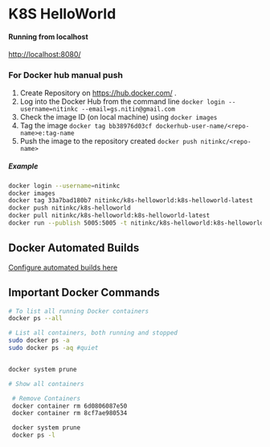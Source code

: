 # K8S HelloWorld

#### Running from localhost

[http://localhost:8080/](http://localhost:8080/)

### For Docker hub manual push

1. Create Repository on https://hub.docker.com/ . <repo-name>
2. Log into the Docker Hub from the command line
`docker login --username=nitinkc --email=gs.nitin@gmail.com`
2. Check the image ID (on local machine) using `docker images`
3. Tag the image `docker tag bb38976d03cf dockerhub-user-name/<repo-name>e:tag-name`
4. Push the image to the repository  created `docker push nitinkc/<repo-name>`

##### Example

```sh
docker login --username=nitinkc
docker images
docker tag 33a7bad180b7 nitinkc/k8s-helloworld:k8s-helloworld-latest
docker push nitinkc/k8s-helloworld
docker pull nitinkc/k8s-helloworld:k8s-helloworld-latest
docker run --publish 5005:5005 -t nitinkc/k8s-helloworld:k8s-helloworld-latest
```

## Docker Automated Builds

[Configure automated builds here](https://docs.docker.com/docker-hub/builds/)

## Important Docker Commands

```sh
# To list all running Docker containers
docker ps --all

# List all containers, both running and stopped
sudo docker ps -a
sudo docker ps -aq #quiet


docker system prune

# Show all containers

 # Remove Containers
 docker container rm 6d0806087e50
 docker container rm 8cf7ae980534

 docker system prune
 docker ps -l
```
